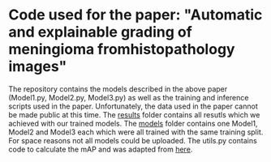 # Code used for the paper: "Automatic and explainable grading of meningioma fromhistopathology images"

The repository contains the models described in the above paper (Model1.py, Model2.py, Model3.py) as well as the training and inference scripts used in the paper. Unfortunately, the data used in the paper cannot be made public at this time. 
The [results](https://github.com/JonaGanz/automatic_meningioma_grading/tree/main/results) folder contains all resutls which we achieved with our trained models. The [models](https://github.com/JonaGanz/automatic_meningioma_grading/tree/main/models) folder contains one Model1, Model2 and Model3 each which were all trained with the same training split. For space reasons not all models could be uploaded.
The utils.py contains code to calculate the mAP and was adapted from [here](https://github.com/sgrvinod/a-PyTorch-Tutorial-to-Object-Detection).
